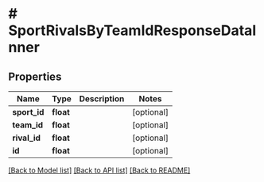 # # SportRivalsByTeamIdResponseDataInner

## Properties

Name | Type | Description | Notes
------------ | ------------- | ------------- | -------------
**sport_id** | **float** |  | [optional]
**team_id** | **float** |  | [optional]
**rival_id** | **float** |  | [optional]
**id** | **float** |  | [optional]

[[Back to Model list]](../../README.md#models) [[Back to API list]](../../README.md#endpoints) [[Back to README]](../../README.md)
